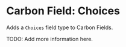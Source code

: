 # Carbon Field: Choices

Adds a `Choices` field type to Carbon Fields.

TODO: Add more information here.

